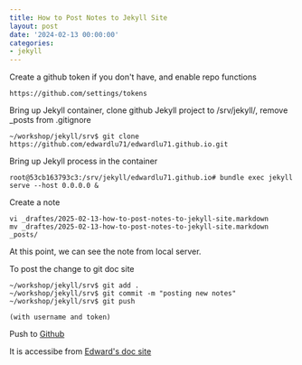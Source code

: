 ```yaml
---
title: How to Post Notes to Jekyll Site
layout: post
date: '2024-02-13 00:00:00'
categories:
- jekyll
---
```


Create a github token if you don't have, and enable repo functions

```
https://github.com/settings/tokens
```

Bring up Jekyll container, clone github Jekyll project to /srv/jekyll/, remove _posts from .gitignore

```
~/workshop/jekyll/srv$ git clone https://github.com/edwardlu71/edwardlu71.github.io.git
```

Bring up Jekyll process in the container

```
root@53cb163793c3:/srv/jekyll/edwardlu71.github.io# bundle exec jekyll serve --host 0.0.0.0 &
```

Create a note

```
vi _draftes/2025-02-13-how-to-post-notes-to-jekyll-site.markdown
mv _draftes/2025-02-13-how-to-post-notes-to-jekyll-site.markdown _posts/
```

At this point, we can see the note from local server. 

To post the change to git doc site

```
~/workshop/jekyll/srv$ git add .
~/workshop/jekyll/srv$ git commit -m "posting new notes"
~/workshop/jekyll/srv$ git push

(with username and token)
```

Push to [Github](https://github.com/edwardlu71/edwardlu71.github.io)

It is accessibe from [Edward's doc site](https://edwardlu71.github.io/)
